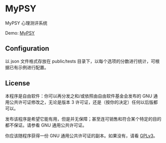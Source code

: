 # MyPSY

MyPSY 心理测评系统

Demo: [MyPSY](https://tools.techo.cool/mypsy/)

## Configuration

以 json 文件格式存放在 public/tests 目录下，以每个选项的分数进行统计，可根据已有示例进行配置。

## License

本程序是自由软件：你可以再分发之和/或依照由自由软件基金会发布的 GNU 通用公共许可证修改之，无论是版本 3 许可证，还是（按你的决定）任何以后版都可以。

发布该程序是希望它能有用，但是并无保障；甚至连可销售和符合某个特定的目的都不保证。请参看 GNU 通用公共许可证。

你应该随程序获得一份 GNU 通用公共许可证的副本。如果没有，请看 [GPLv3](https://www.gnu.org/licenses/gpl-3.0.txt)。